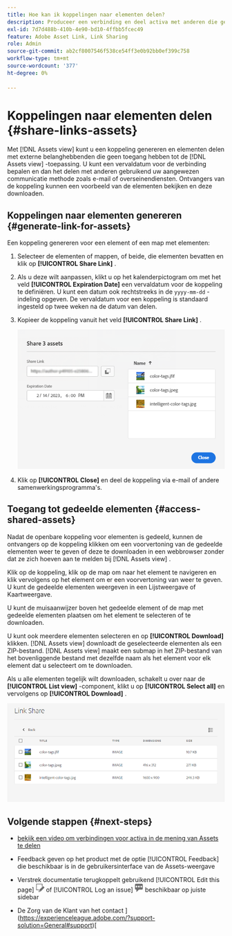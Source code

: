 ```yaml
---
title: Hoe kan ik koppelingen naar elementen delen?
description: Produceer een verbinding en deel activa met anderen die geen toegang tot de  [!DNL Assets view]  toepassing hebben.
exl-id: 7d7d488b-410b-4e90-bd10-4ffbb5fcec49
feature: Adobe Asset Link, Link Sharing
role: Admin
source-git-commit: ab2cf8007546f538ce54ff3e0b92bb0ef399c758
workflow-type: tm+mt
source-wordcount: '377'
ht-degree: 0%

---
```


# Koppelingen naar elementen delen {#share-links-assets}

Met [!DNL Assets view] kunt u een koppeling genereren en elementen delen met externe belanghebbenden die geen toegang hebben tot de [!DNL Assets view] -toepassing. U kunt een vervaldatum voor de verbinding bepalen en dan het delen met anderen gebruikend uw aangewezen communicatie methode zoals e-mail of overseinendiensten. Ontvangers van de koppeling kunnen een voorbeeld van de elementen bekijken en deze downloaden.

## Koppelingen naar elementen genereren {#generate-link-for-assets}

Een koppeling genereren voor een element of een map met elementen:

1. Selecteer de elementen of mappen, of beide, die elementen bevatten en klik op **[!UICONTROL Share Link]** .

1. Als u deze wilt aanpassen, klikt u op het kalenderpictogram om met het veld **[!UICONTROL Expiration Date]** een vervaldatum voor de koppeling te definiëren. U kunt een datum ook rechtstreeks in de `yyyy-mm-dd` -indeling opgeven. De vervaldatum voor een koppeling is standaard ingesteld op twee weken na de datum van delen.

1. Kopieer de koppeling vanuit het veld **[!UICONTROL Share Link]** .

   ![ Optie om uit te snijden en te rechttrekken ](assets/share-asset-link.png)

1. Klik op **[!UICONTROL Close]** en deel de koppeling via e-mail of andere samenwerkingsprogramma&#39;s.

## Toegang tot gedeelde elementen {#access-shared-assets}

Nadat de openbare koppeling voor elementen is gedeeld, kunnen de ontvangers op de koppeling klikken om een voorvertoning van de gedeelde elementen weer te geven of deze te downloaden in een webbrowser zonder dat ze zich hoeven aan te melden bij [!DNL Assets view] .

Klik op de koppeling, klik op de map om naar het element te navigeren en klik vervolgens op het element om er een voorvertoning van weer te geven. U kunt de gedeelde elementen weergeven in een Lijstweergave of Kaartweergave.

U kunt de muisaanwijzer boven het gedeelde element of de map met gedeelde elementen plaatsen om het element te selecteren of te downloaden.

U kunt ook meerdere elementen selecteren en op **[!UICONTROL Download]** klikken. [!DNL Assets view] downloadt de geselecteerde elementen als een ZIP-bestand. [!DNL Assets view] maakt een submap in het ZIP-bestand van het bovenliggende bestand met dezelfde naam als het element voor elk element dat u selecteert om te downloaden.

Als u alle elementen tegelijk wilt downloaden, schakelt u over naar de **[!UICONTROL List view]** -component, klikt u op **[!UICONTROL Select all]** en vervolgens op **[!UICONTROL Download]** .

![ Voorproef gedeelde activa ](assets/preview-shared-assets.png)

## Volgende stappen {#next-steps}

* [ bekijk een video om verbindingen voor activa in de mening van Assets te delen ](https://experienceleague.adobe.com/docs/experience-manager-learn/assets-essentials/basics/link-sharing.html)

* Feedback geven op het product met de optie [!UICONTROL Feedback] die beschikbaar is in de gebruikersinterface van de Assets-weergave

* Verstrek documentatie terugkoppelt gebruikend [!UICONTROL Edit this page] ![ uitgeeft de pagina ](assets/do-not-localize/edit-page.png) of [!UICONTROL Log an issue] ![ creeer een kwestie GitHub ](assets/do-not-localize/github-issue.png) beschikbaar op juiste sidebar

* De Zorg van de Klant van het contact ](https://experienceleague.adobe.com/?support-solution=General#support)[
